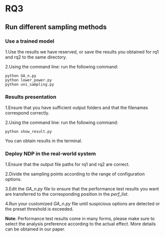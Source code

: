 # RQ3



## Run different sampling methods

### Use a trained model
1.Use the results we have reserved, or save the results you obtained for rq1 and rq2 to the same directory.

2.Using the command line: run the following command:

```
python GA_n.py
python lower_power.py
python uni_sampling.py
```


### Results presentation

1.Ensure that you have sufficient output folders and that the filenames correspond correctly.

2.Using the command line: run the following command:

```
python show_result.py
```
You can obtain results in the terminal.

### Deploy NDP in the real-world system
1.Ensure that the output file paths for rq1 and rq2 are correct.

2.Divide the sampling points according to the range of configuration options.

3.Edit the *GA_n.py* file to ensure that the performance test results you want are transferred to the corresponding position in the *perf_list*.

4.Run your customized *GA_n.py* file until suspicious options are detected or the preset threshold is exceeded.

**Note**: Performance test results come in many forms, please make sure to select the analysis preference according to the actual effect. More details can be obtained in our paper.

